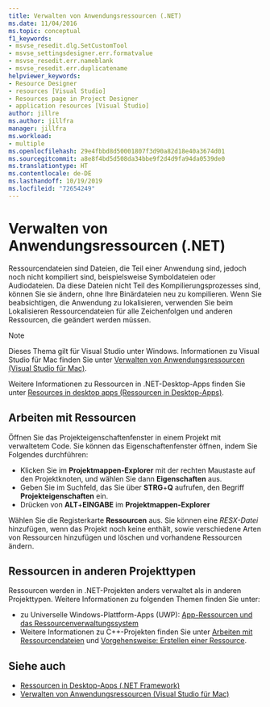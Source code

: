 ```yaml
---
title: Verwalten von Anwendungsressourcen (.NET)
ms.date: 11/04/2016
ms.topic: conceptual
f1_keywords:
- msvse_resedit.dlg.SetCustomTool
- msvse_settingsdesigner.err.formatvalue
- msvse_resedit.err.nameblank
- msvse_resedit.err.duplicatename
helpviewer_keywords:
- Resource Designer
- resources [Visual Studio]
- Resources page in Project Designer
- application resources [Visual Studio]
author: jillre
ms.author: jillfra
manager: jillfra
ms.workload:
- multiple
ms.openlocfilehash: 29e4fbbd8d50001807f3d90a82d18e40a3674d01
ms.sourcegitcommit: a8e8f4bd5d508da34bbe9f2d4d9fa94da0539de0
ms.translationtype: HT
ms.contentlocale: de-DE
ms.lasthandoff: 10/19/2019
ms.locfileid: "72654249"
---
```

# <a name="manage-application-resources-net"></a>Verwalten von Anwendungsressourcen (.NET)

Ressourcendateien sind Dateien, die Teil einer Anwendung sind, jedoch noch nicht kompiliert sind, beispielsweise Symboldateien oder Audiodateien. Da diese Dateien nicht Teil des Kompilierungsprozesses sind, können Sie sie ändern, ohne Ihre Binärdateien neu zu kompilieren. Wenn Sie beabsichtigen, die Anwendung zu lokalisieren, verwenden Sie beim Lokalisieren Ressourcendateien für alle Zeichenfolgen und anderen Ressourcen, die geändert werden müssen.

> [!NOTE]
> Dieses Thema gilt für Visual Studio unter Windows. Informationen zu Visual Studio für Mac finden Sie unter [Verwalten von Anwendungsressourcen (Visual Studio für Mac)](/visualstudio/mac/managing-app-resources).

Weitere Informationen zu Ressourcen in .NET-Desktop-Apps finden Sie unter [Resources in desktop apps (Ressourcen in Desktop-Apps)](/dotnet/framework/resources/index).

## <a name="work-with-resources"></a>Arbeiten mit Ressourcen

Öffnen Sie das Projekteigenschaftenfenster in einem Projekt mit verwaltetem Code. Sie können das Eigenschaftenfenster öffnen, indem Sie Folgendes durchführen:

- Klicken Sie im **Projektmappen-Explorer** mit der rechten Maustaste auf den Projektknoten, und wählen Sie dann **Eigenschaften** aus.
- Geben Sie im Suchfeld, das Sie über **STRG**+**Q** aufrufen, den Begriff **Projekteigenschaften** ein.
- Drücken von **ALT**+**EINGABE** im **Projektmappen-Explorer**

Wählen Sie die Registerkarte **Ressourcen** aus. Sie können eine *RESX-Datei* hinzufügen, wenn das Projekt noch keine enthält, sowie verschiedene Arten von Ressourcen hinzufügen und löschen und vorhandene Ressourcen ändern.

## <a name="resources-in-other-project-types"></a>Ressourcen in anderen Projekttypen

Ressourcen werden in .NET-Projekten anders verwaltet als in anderen Projekttypen. Weitere Informationen zu folgenden Themen finden Sie unter:

- zu Universelle Windows-Plattform-Apps (UWP): [App-Ressourcen und das Ressourcenverwaltungssystem](/windows/uwp/app-resources/)
- Weitere Informationen zu C++-Projekten finden Sie unter [Arbeiten mit Ressourcendateien](/cpp/windows/working-with-resource-files) und [Vorgehensweise: Erstellen einer Ressource](/cpp/windows/how-to-create-a-resource).

## <a name="see-also"></a>Siehe auch

- [Ressourcen in Desktop-Apps (.NET Framework)](/dotnet/framework/resources/index)
- [Verwalten von Anwendungsressourcen (Visual Studio für Mac)](/visualstudio/mac/managing-app-resources)
